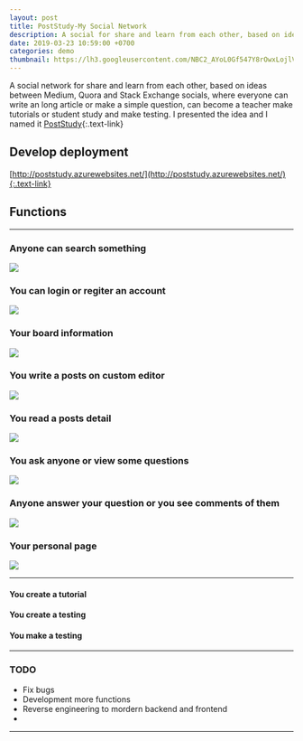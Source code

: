 ```yaml
---
layout: post
title: PostStudy-My Social Network
description: A social for share and learn from each other, based on ideas between Medium, Quora and Stack Exchange socials, where everyone can write an long article or make a simple question, can become a teacher make tutorials or student study and make testing.
date: 2019-03-23 10:59:00 +0700
categories: demo
thumbnail: https://lh3.googleusercontent.com/NBC2_AYoL0Gf547Y8rOwxLojlVpQU-24-diC4X07cxkIAcqyrIYXbCjchCBvq1s5YcHpyoESdi0CJN3iLTjY0orb6Pgm4ryrYqDhkZlQJnLXFxPTLwkyj2j_vz7K8_lpYdAroOpOYjxVvUTOJzIp7t1U6M1fOwn_w6l4tkhmd49-5COrfAzawXiP1a3FKNVuBaBt0KK4Lr3rU2AEa8o120hnhjL1KufNCjQ_JKKOAIrCF98rJmCocTsAPRGS4_7yctAswC45LYm3CTwXD8xR7igCEDbkeHmVbuBsXjMKSLXYPV2jmvbi24uIfjxzFLsDZMq2ktuRO_UQvVpHxQUwa_xJ5E5rtxeMj9jE-TH3C27AFOPKXw_GpjpDcanQJ6TVYNUgVlRyXxRpgxj6C4gCToNLuEoMymGYxUufbEGjB9bdxmKDano6yPjZ732qSpLo_MKQcF72bB5AA9FyrICgolx4R3c_zWho5_7t4Cn8siM7479dY69WXU_uPtNEqGpwBbVjJn86yiKCtFnVUfzTMA3ygzdq0Acusydlpq3bQc6KSyDmiImWB4bCBMMEYIVncSI_vPOV3JxW_9V5rsdjSpo0mix_fnXXB1JYhHsOZWhNJta_EOWmQLzelzbx4jG3T2E8ef4jjJ6FefXqSNyVsU6WnvZCsb3831N47nGSaFuHoydtMwGbFYWE04mT_xeXbMDB0zCddFkQaXtjjlWJKg-cSVLZsLezuGK0cC_VMzNvYVNp=w1080-h830-no
---
```


A social network for share and learn from each other, based on ideas between Medium, Quora and Stack Exchange socials, where everyone can write an long article or make a simple question, can become a teacher make tutorials or student study and make testing.
I presented the idea and I named it [PostStudy](http://poststudy.azurewebsites.net/){:.text-link}

## Develop deployment
[http://poststudy.azurewebsites.net/](http://poststudy.azurewebsites.net/){:.text-link}

## Functions
---
### Anyone can search something
![](https://lh3.googleusercontent.com/XCABa81OKd2hgWK25FktTToITI2Kw4WcZgSzjfFQ0UEPsIUH-it0NvWmk2m8oJx5tGY0zdOS8_hTFgCaRuJ1eC6BikBVTzMHB-s8ChyWPqlocvvXJkPmTYoXh4lgh7ODAEx6sqf4v2UVHk1_iAaY897mmh0p3xekFclN3z3clhQIaSP4LzYz0wthGVm46vpAoH2y3SbuadKLSXpN9vtg8joiyISzNcXoLmMg1Bx4aPTZ8vGtMcLJ6uEEC_6uCXs-uHRa8t3YUa6sxrCLCVELdxsx-dERUGB0B_HKr7K8BptgsD2SahV6oWBWqAIUzrXUTljZuqkQCWoaIU9DBGjISxO2MX3JnV_wFskrewQSHGoKJXJxm0yPGF-Oh70wETrVvp6oy48hW4RFhPwFa7rp-Q4u2yTPkGYEU_bA5leYV5R8FahgP6h9W5aQEyrnRZQO7lR7hYPHDHEyN3fbhev6Ep8GHzMF26J4h7gTS6GuxL3HB0kbrJ_L4_r-IQnXzrITNDuQd-yIgaVGoATcPOV5ssXHNxgU_RLpO0LhKhbbFk8UHHY5LTlPOimhOE0E2Zto-Ag-MQ5vb3CpB8Q2zOWBtCq1k_IIAm80icnuqb9APsIjhIdBVcaq4AVZFQ9A7VD-Oe36Sx7pJi1FBiw3vW0XnIW1iakw5on5gSCErnRgJ6dsBoiPQDX8pT1kNQFiqMdliK-VvudNYdK2XBl3r7D513DzBtB3F07CWRPgsWyRzI7TkLpf=w1080-h939-no)

### You can login or regiter an account
![](https://lh3.googleusercontent.com/l-ORJUhiPFepgKU7Q78tqUdUhYI-cHvTOrur49OW4jVMMf_-awxVRwuKWWNkLhvFXDdffZnZB0HRfXghrmtM2Ps0KL7h2cpkfd_ocUpXSex74TNTrqaViatL4yGo6yfjBM6j-lINJtUveCZWgUNx08csZKv9iu9Z_0vgWTycMFuio-UZUJYK8c6r_iXRxRC5oGAWFn9vD2t8Rc3TxXxXwa73B6la0Sz5_dDOpOsWKTVIVGNPdbc-XwCcQxEWQgp3IrvjrDSGLvfzoWkD_vyZFkpXQ--Zkvq5Zco_j7MNz4LOwS42xYEsfXTZcBdhoeSBXrak25ckb0mdvvDqVisNmyderizpL3n1hHT3inen9CwlWPaXWDOINjzqX2fd4_Zg515PClPuPS0Wh2PsySuAhxhcCPzLmdiH9KE8znPl_-zVV_VMj5rX-gHRhkZmfs5xuAdR0uYiQWXehE8GSzrVlvcaAkJZthjEqPtrip4kGwNf-Gq1_bTTDNaspUZ_a4oZbEXpOy4usDvodyOCtqPp60UadvvSx3StPw6ijKLH0XQOiADYvvaprirvAXs_7WxTBPQytMOIsdR1Wu5Mu7JMFaNz0bRcUdqTOcwqF8U1B6bhHz_McA74P80_2AQ6vdnnlIhiNV6ud2vHRzXWG6aH4YqfslE1nrf4ZjmWaURxBwD20yYKuYRWPT3GBPqgnZdDfIN2wrjuxO5QCnCe9tnSTRmop6qTRHbabnOUCzWGJN_Hdxgh=w1080-h728-no)

### Your board information
![](https://lh3.googleusercontent.com/NBC2_AYoL0Gf547Y8rOwxLojlVpQU-24-diC4X07cxkIAcqyrIYXbCjchCBvq1s5YcHpyoESdi0CJN3iLTjY0orb6Pgm4ryrYqDhkZlQJnLXFxPTLwkyj2j_vz7K8_lpYdAroOpOYjxVvUTOJzIp7t1U6M1fOwn_w6l4tkhmd49-5COrfAzawXiP1a3FKNVuBaBt0KK4Lr3rU2AEa8o120hnhjL1KufNCjQ_JKKOAIrCF98rJmCocTsAPRGS4_7yctAswC45LYm3CTwXD8xR7igCEDbkeHmVbuBsXjMKSLXYPV2jmvbi24uIfjxzFLsDZMq2ktuRO_UQvVpHxQUwa_xJ5E5rtxeMj9jE-TH3C27AFOPKXw_GpjpDcanQJ6TVYNUgVlRyXxRpgxj6C4gCToNLuEoMymGYxUufbEGjB9bdxmKDano6yPjZ732qSpLo_MKQcF72bB5AA9FyrICgolx4R3c_zWho5_7t4Cn8siM7479dY69WXU_uPtNEqGpwBbVjJn86yiKCtFnVUfzTMA3ygzdq0Acusydlpq3bQc6KSyDmiImWB4bCBMMEYIVncSI_vPOV3JxW_9V5rsdjSpo0mix_fnXXB1JYhHsOZWhNJta_EOWmQLzelzbx4jG3T2E8ef4jjJ6FefXqSNyVsU6WnvZCsb3831N47nGSaFuHoydtMwGbFYWE04mT_xeXbMDB0zCddFkQaXtjjlWJKg-cSVLZsLezuGK0cC_VMzNvYVNp=w1080-h830-no)

### You write a posts on custom editor
![](https://lh3.googleusercontent.com/H_OimFaBA7oo_nvOrQqYyHEp79mkU009nOdGbQIEMJzw2VqyDEw43RLbr8TV82f-F9cfGFHSyef7VhOE4eSU0ynlIwqx_IyWqmteIbLXpuU27SLKwrujAZWMsc9iHTcsYLh-sCbleDFaVWuH6JGx2etTnYQPbVy_wwVNw0GQib8r1uJKZ7kZglD-nhBth4clhHemetTVpNY0WeJu5DbCSq3eyT4mvZ3PgqAL-9hrt25x1vbPnHsqe4CFuTfu2M8cE9D7im09-tV2m6hmTchyCEhrSPTM2Ks31goDx6haw9sKDK2hdantfe2q6MvwVDzEjUinkb9PGlu8YB8VT6VGKMROpWO3jUdnrjdafSXoEWw2-TGEzzmQqQYX-PsJCr6RMvavLVF8RM9ZpLj-cnpYM4ecO7xvuGZwzgrtT0IXr02XbLTwttIyWanZreULGoxgyOpSYojNOWw3zE4GLLqMAukPT5PMBTrbQ7EAyf-DfO-0n2MzUd1H7IUeUJlSVOOSI2WBAkU2St3mCBtLG0VnU8VVZm_ch8kxTmtaIs5RuOCeRkEyn9HBt49tNiUtMxF1nggFB1CUZJARWJmaiq3rZ3JV3lpcEA3zNoKxGF2zcn7-B6K9ghL6nxv5_nLBoS2txn_qa8qmm7012yg7HQmCkeeBHcDLCDvpbqJUpPrUU0hWN-2oOelXOd9vxOIR7_yFAmCz_YJglDBWVNlHywLKpjVqM_8VVL_ULvxiiREXrNex0RNm=w1080-h880-no)

### You read a posts detail
![](https://lh3.googleusercontent.com/zijAn2qsHlFjZXKrWjCXDyzrIqugRxm8_AwAIU1TpbhCAUVO5U6HfxCqtPpyQdmmWkWE_gL4BFBKCWJDlWZi0Rf3kS3RexjkwK5M56S4I2A2GOmyVc-c7ncQGUuKwpSbg-FL9XA6K81nc8HL4pIld4y_s9erjJ3PCrkthg5_C2r1qp1VGtSH5q2Uja4Mi1GBcmx-oGyiWf_gbbxyFF_tjWykks-pA9_W2i__d06nqDFcL2smDa6gBgXjzBFGpDtFwyriqYaN5DYBrNv-ZY9hOYeHNQsicSm1MF5KVgj5aymj5m3fVdnJMteOiZqA4AUWc9bdd8nI2bE-qw93ZdIPFBW0-rHIF7zFUz9B_QegsxUDhcOi2LodyeohOUSur0iBK3g-5bsi7PhHNYNXaiJG49mFnUSDBkpXlyp9c5EXH9bv-ohkTsjFLzsC_uPgwCl90Q5wMfoqC5vzYr-mKUUlenDpVTDujz1Qjxf7I29zHnePNJQPg4MPCEsSiEYmJ5SkFp4-2nsaryYl0BXOSkzoaJybWbf3ZDa6g998B2KoIiOF6-bWeyVnY4C6oVVHXaw0BFSAQOS6Inqx1GCA44qSjgpdiqG-E4o74MqNv3UZgAVjtOqs6PWZF6TGBBdD4reoOets1sSfUmf_KIo2PF-Z-bdOEEy5NtAc7ZAqPtEh95KEjsZr89Qa3HG88XKRbgzzM7p6E24V5JE6iiwv_XekEFOa-PU0zar0lakGW--zXThy4bkw=w1080-h614-no)

### You ask anyone or view some questions
![](https://lh3.googleusercontent.com/MYavMmrcDPYGkVKqCJGJ2ox6L85smadi0nV4lUjmVo7zzhFNBm5jZiVdDc6Xva78ApnKyM7EwMBxsd7vmohos888ELf3ueHrdu4-FuPiTd22eHi7tpqUa5G5Z5ckUaIEuo2PsaT8cVLLXlH1xPUCbdsjKnLJgC2gZpC0_A7cf19ImA2LV4tftchu2RkIFpYtWFZDTH-37h78euQwuqfI1ovOlG9UhyKCt7PdGT8JDMzz4LmHynIYUTzFQLzYplrU6YehJvsE4q-qOhi6y01yn01N68_qTre_kc8KxVMdSI645hlmHQWXIywoRjcFUB2fjk3lmgNq7D6y4QAUKFvuZvP1XvpCIIqBGLqN1ssEOiPpPpPVShzvY10l0WtydCojjVCo4y99y7O64KM666JCN30q9nOFTH_6toToP-o_5ODlYJJdIgChA4du9wR98Bfq-Zjbq-AKeeRRd4Yq5PUjammW5aPn97hpFHK3DjuV_eOYSfHq-lbLIckaM8UO9L5nDbqVQSKnHriLdDM8me9_HF_URlxO7El08H5cKHoniXxu4OI58g6t2R-1obrVQ-RZ0kLk5ytgy9_MzIBuoAJAdEW4OOZycZTqAs2TB6phVP459w2MhJftu1DhbZj7HTkql6sW-bOAlU7wbC-_hGNtMic0cekQHuWXBPhVP1rmGD6OVPv7HATUbrAFZKDeS1JgOQVgV1f2hATxAtfPawW4WpErgJw8FYpu-R2lJFu2oeae0Ilv=w1080-h752-no)

### Anyone answer your question or you see comments of them
![](https://lh3.googleusercontent.com/d68ZyrS0C-aKabGNTL0Sdt30DEGrtZprcS6OkBEjWoAzie4IeqgLrwh5i2Uj0NPGJHX5GV_frrC8Fu6ci16nTYKw4AVGdUUPUAV96OQJiTZnmgm09QDwXo4YSFVTfcVMWajl4SEts1PykJHaMJ1tu_sqHqgqxJhmkHYS1Tl1p-gQszOHHyuJFrHk7_lNxTSsIZkTWxTd6nixfY1PPQnz4WH8kaiKaIaUR3uXl-d435nD7J56zpNTn6oqcz0_OR6cv_VfpCAIMustrmZHfzW4MqfgvZZKEmzluzQbZQNt6LFWPDx6yUzf6L-l6OvZeUWQLdwdQL8eR1HtpgMFZy9xrV2g9wr3oHtWLDShFds9cJwpeuwgMWgNW_xGShSLTOc_h7PooNIBf51ZvZbDzacJ6lRkve3m5MTzXbS_x7fVdxZR8ccBJssLn5KMqjA4IvfuV2dNvljwy1whg6120l_AKZ7EznycLUhXLhgGCM4XvH5uE_XUgOhkOyHFh24D8MdtFqBEB0diH4VDVdJ8HM_5KFQ7_SvHeKKikb-XQvl8q13qEjYteW-xGYMmiWmXL9qiVUiUduEQMF_y7CEz25roqyrKGKBv6sXGMMULOnk3_Qk1pxskmStW85Ea7p4qMDS1TtaeYoSk0AIfK54f4Fzg1HsDctxqUGtr8VFKdAdFgURhxbT0P8zvjjRvoo5hxWIn67wbobdSj4LUgqI_Oxx13Yo2enhaMf2CKb0V_kgeAi3M8ktr=w1080-h885-no)

### Your personal page
![](https://lh3.googleusercontent.com/KzMSCFN9ClEHyO2oPFY51xizXfWnESKMCaBwGDfJeAGfi0Mnca_cBW6-_ponrAfUPW0H39N3hb-qeX5ZcRwwmR6Esi3LIb_8O3rNQpSiHNPMadLE1Tgwf4RHndrvwenP3O5Hp7iLCBBKtPmlBL_p3Fg7YjMGlIDZDnFWvUeQ1-UJoY5c7QOGee2UEk-v-pP-l4bx44C5tGRZWdTCidhdFdLXbajbj5UbYg-IwpuTH_rT1YzsgWoOq8k8U0EERkIwrqSGPUZYmQourMm3pm21xQi1Ap7TE2D3kxQjYrQ6DHLAaPmer3wIt-VY6UeSaO7uJGRpIrjEmX-9iomZO3CJSMpsKsN73bBLF1szorg2U6oece_Bn0aWeea9mEus55_l4gq3YK2Fui8l7KHJskAQ6hyruG26aYGjh8ASLaC_ak06v-fVuCMKKLCDnsNV1GVILVk0c3wwpHYm916aQJRR6DMN6klBx8M3tklJVnNeEi9S3K8U4HVsEt-i_8w_zyZ1-SC368ZDtuXELbzvZOGRiPFk_Hf8tyq3z2oJ7hohJ5WGuMGcJvzYpw4oY6n-wKlhX0OjSjyA3n4IL7TKgAZNzSNyBBoASROSgdBviZPpbu-i57JQBJ_90_mFLD6RZ1WH437dJnZVjqzGB860qmVJUAzyYGoWh_3vku2Hm7lfb8_Oqq0yFuA9OwXKgdVFH5aIPOIEuWPA95Ww_BEUh1RPXnSgxRSHL_FQnOCT-P8-aIaIJzoc=w1080-h945-no)

---

#### You create a tutorial

#### You create a testing

#### You make a testing

---
### TODO
- Fix bugs
- Development more functions
- Reverse engineering to mordern backend and frontend
- 
---
